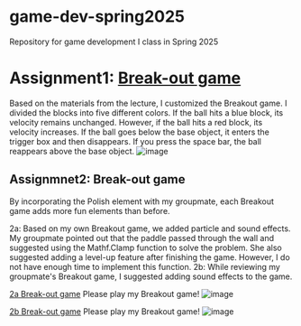 # game-dev-spring2025
Repository for game development I class in Spring 2025


# Assignment1: [Break-out game](https://erigolee.github.io/game-dev-spring2025/builds/breakout-1/)
Based on the materials from the lecture, I customized the Breakout game.
I divided the blocks into five different colors.
If the ball hits a blue block, its velocity remains unchanged.
However, if the ball hits a red block, its velocity increases.
If the ball goes below the base object, it enters the trigger box and then disappears.
If you press the space bar, the ball reappears above the base object.
![image](https://github.com/user-attachments/assets/c65cd4e2-b68b-4329-a94d-e9d84140c7fc)


## Assignmnet2: Break-out game
By incorporating the Polish element with my groupmate, each Breakout game adds more fun elements than before.

2a: Based on my own Breakout game, we added particle and sound effects. My groupmate pointed out that the paddle passed through the wall and suggested using the Mathf.Clamp function to solve the problem. She also suggested adding a level-up feature after finishing the game. However, I do not have enough time to implement this function.
2b: While reviewing my groupmate's Breakout game, I suggested adding sound effects to the game. 


[2a Break-out game](https://erigolee.github.io/game-dev-spring2025/builds/breakout-2a/)
Please play my Breakout game! 
![image](https://github.com/user-attachments/assets/cf598934-c2cc-4a17-ae57-8685287d7720)

[2b Break-out game](https://erigolee.github.io/game-dev-spring2025/builds/breakout-2b/)
Please play my Breakout game! 
![image](https://github.com/user-attachments/assets/0439783a-e38e-464f-837a-ffc21b0920c6)

